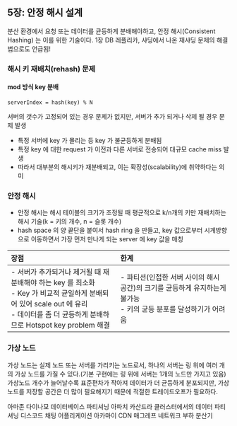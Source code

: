## 5장: 안정 해시 설계

분산 환경에서 요청 또는 데이터를 균등하게 분배해야하고, 안정 해시(Consistent Hashing) 는 이를 위한 기술이다.
1장 DB 레플리카, 샤딩에서 나온 재샤딩 문제의 해결법으로도 언급됨!

### 해시 키 재배치(rehash) 문제

#### mod 방식 key 분배

```
serverIndex = hash(key) % N
```

서버의 갯수가 고정되어 있는 경우 문제가 없지만, 서버가 추가 되거나 삭제 될 경우 문제 발생

- 특정 서버에 key 가 몰리는 등 key 가 불균등하게 분배됨
- 특정 key 에 대한 request 가 이전과 다른 서버로 전송되어 대규모 cache miss 발생
- 따라서 대부분의 해시키가 재분배되고, 이는 확장성(scalability)에 취약하다는 의미

### 안정 해시

- 안정 해시는 해시 테이블의 크기가 조정될 때 평균적으로 k/n개의 키만 재배치하는 해시 기술(k = 키의 개수, n = 슬롯 개수)
- hash space 의 양 끝단을 붙여서 hash ring 을 만들고, key 값으로부터 시계방향으로 이동하면서 가장 먼저 만나게 되는 server 에 key 값을 매칭

| 장점                                                                                                                                                                                     | 한계                                                                                                               |
| :--------------------------------------------------------------------------------------------------------------------------------------------------------------------------------------- | :----------------------------------------------------------------------------------------------------------------- |
| - 서버가 추가되거나 제거될 때 재분배해야 하는 key 를 최소화<br>- Key 가 비교적 균일하게 분배되어 있어 scale out 에 유리<br>- 데이터를 좀 더 균등하게 분배하므로 Hotspot key problem 해결 | - 파티션(인접한 서버 사이의 해시 공간)의 크기를 균등하게 유지하는게 불가능<br>- 키의 균등 분포를 달성하기가 어려움 |

### 가상 노드

가상 노드는 실제 노드 또는 서버를 가리키는 노드로서, 하나의 서버는 링 위에 여러 개의 가상 노드를 가질 수 있다.(기본 구현에는 링 위에 서버는 1개의 노드만 가지고 있음)
가상노드 개수가 늘어날수록 표준편차가 작아져 데이터가 더 균등하게 분포되지만, 가상노드를 저장할 공간은 더 많이 필요해지기 때문에 적절한 트레이드오프가 필요하다.

아마존 다이나모 데이터베이스 파티셔닝
아파치 카산드라 클러스터에서의 데이터 파티셔닝
디스코드 채팅 어플리케이션
아카마이 CDN
매그레프 네트워크 부하 분산기
